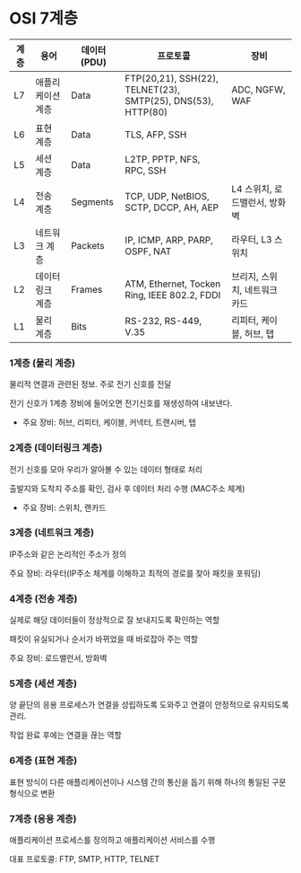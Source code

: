 # OSI 7계층

| 계층 | 용어              | 데이터(PDU) | 프로토콜                                                     | 장비                          |
| ---- | ----------------- | ----------- | ------------------------------------------------------------ | ----------------------------- |
| L7   | 애플리케이션 계층 | Data        | FTP(20,21), SSH(22), TELNET(23), <br />SMTP(25), DNS(53), HTTP(80) | ADC, NGFW, WAF                |
| L6   | 표현 계층         | Data        | TLS, AFP, SSH                                                |                               |
| L5   | 세션 계층         | Data        | L2TP, PPTP, NFS, RPC, SSH                                    |                               |
| L4   | 전송 계층         | Segments    | TCP, UDP, NetBIOS, SCTP, DCCP, AH, AEP                       | L4 스위치, 로드밸런서, 방화벽 |
| L3   | 네트워크 계층     | Packets     | IP, ICMP, ARP, PARP, OSPF, NAT                               | 라우터, L3 스위치             |
| L2   | 데이터 링크 계층  | Frames      | ATM, Ethernet, Tocken Ring, IEEE 802.2, FDDI                 | 브리지, 스위치, 네트워크 카드 |
| L1   | 물리 계층         | Bits        | RS-232, RS-449, V.35                                         | 리피터, 케이블, 허브, 탭      |



### 1계층 (물리 계층)

물리적 연결과 관련된 정보. 주로 전기 신호를 전달

전기 신호가 1계층 장비에 들어오면 전기신호를 재생성하여 내보낸다.

- 주요 장비: 허브, 리피터, 케이블, 커넥터, 트랜시버, 탭



### 2계층 (데이터링크 계층)

전기 신호를 모아 우리가 알아볼 수 있는 데이터 형태로 처리

출발지와 도착지 주소를 확인, 검사 후 데이터 처리 수행 (MAC주소 체계)

- 주요 장비: 스위치, 랜카드



### 3계층 (네트워크 계층)

IP주소와 같은 논리적인 주소가 정의

주요 장비: 라우터(IP주소 체계를 이해하고 최적의 경로를 찾아 패킷을 포워딩)



### 4계층 (전송 계층)

실제로 해당 데이터들이 정상적으로 잘 보내지도록 확인하는 역할

패킷이 유실되거나 순서가 바뀌었을 때 바로잡아 주는 역할

주요 장비: 로드밸런서, 방화벽



### 5계층 (세션 계층)

양 끝단의 응용 프로세스가 연결을 성립하도록 도와주고 연결이 안정적으로 유지되도록 관리.

작업 완료 후에는 연결을 끊는 역할



### 6계층 (표현 계층)

표현 방식이 다른 애플리케이션이나 시스템 간의 통신을 돕기 위해 하나의 통일된 구문 형식으로 변환



### 7계층 (응용 계층)

애플리케이션 프로세스를 정의하고 애플리케이션 서비스를 수행

대표 프로토콜: FTP, SMTP, HTTP, TELNET
